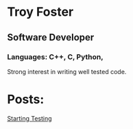 # Troy Foster

## Software Developer

### Languages: C++, C, Python, 

Strong interest in writing well tested code.

# Posts:

[Starting Testing](StartingTesting.md)